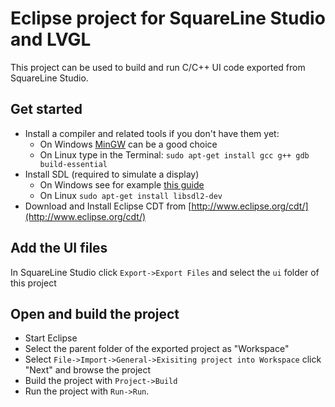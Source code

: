 # Eclipse project for SquareLine Studio and LVGL

This project can be used to build and run C/C++ UI code exported from SquareLine Studio.

## Get started
- Install a compiler and related tools if you don't have them yet:
  - On Windows [MinGW](https://www.mingw-w64.org/) can be a good choice
  - On Linux type in the Terminal: `sudo apt-get install gcc g++ gdb build-essential`
- Install SDL (required to simulate a display)
  - On Windows see for example [this guide](https://www.caveofprogramming.com/c-for-complete-beginners/setting-up-sdl-windows.html)
  - On Linux `sudo apt-get install libsdl2-dev`
- Download and Install Eclipse CDT from [http://www.eclipse.org/cdt/](http://www.eclipse.org/cdt/)

## Add the UI files
In SquareLine Studio click `Export->Export Files` and select the `ui` folder of this project

## Open and build the project
- Start Eclipse
- Select the parent folder of the exported project as "Workspace"
- Select `File->Import->General->Exisiting project into Workspace` click "Next" and browse the project
- Build the project with `Project->Build`
- Run the project with `Run->Run`.


